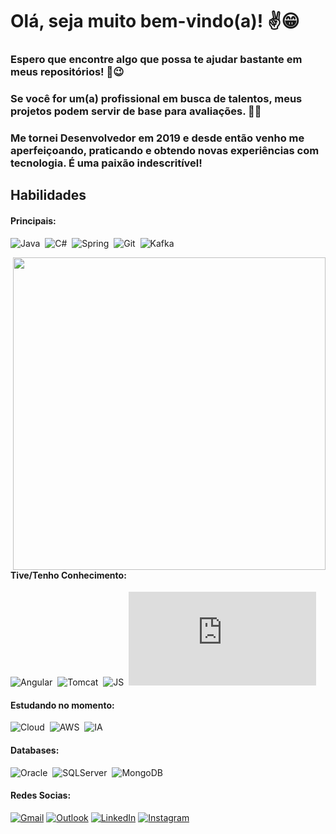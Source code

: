 # Olá, ​seja muito bem-vindo(a)! ✌️​😁

### Espero que encontre algo que possa te ajudar bastante em meus repositórios! 👊​😉​

### Se você for um(a) profissional em busca de talentos, meus projetos podem servir de base para avaliações. 🧑‍💻​

### Me tornei Desenvolvedor em 2019 e desde então venho me aperfeiçoando, praticando e obtendo novas experiências com tecnologia. É uma paixão indescritível!

## Habilidades

#### Principais:

![Java](https://img.icons8.com/?size=100&id=lTKW3iI3wIT0&format=png&color=000000)&nbsp;
![C#](https://img.icons8.com/?size=100&id=Fycm8TUhWmFU&format=png&color=000000)&nbsp;
![Spring](https://img.icons8.com/?size=100&id=90519&format=png&color=000000)&nbsp;
![Git](https://img.icons8.com/?size=100&id=20906&format=png&color=000000)&nbsp;
![Kafka](https://img.icons8.com/?size=100&id=fOhLNqGJsUbJ&format=png&color=000000)&nbsp;

<img src="https://encrypted-tbn0.gstatic.com/images?q=tbn:ANd9GcRPlyXS8IDSrCkfDCLVshSxpr1zeAwTdPE-FIjsrsKHBEciDb-2P3anoZpxdAW0Ci3mtCE&usqp=CAU" min-width="500px" max-width="500px" width="500px" align="right" border="none">

#### Tive/Tenho Conhecimento:

![Angular](https://img.icons8.com/?size=100&id=l9a5tcSnBwcf&format=png&color=000000)&nbsp;
![Tomcat](https://img.icons8.com/?size=100&id=QFcVqyh6lBh6&format=png&color=000000)&nbsp;
![JS](https://img.icons8.com/?size=100&id=108784&format=png&color=000000)&nbsp;
![Primefaces](https://www.primefaces.org/showcase/javax.faces.resource/images/primefaces-logo.svg.xhtml?ln=showcase)&nbsp;

#### Estudando no momento:

![Cloud](https://img.icons8.com/?size=100&id=swdw0vekxi8h&format=png&color=000000)&nbsp;
![AWS](https://img.icons8.com/?size=100&id=33039&format=png&color=000000)&nbsp;
![IA](https://img.icons8.com/?size=100&id=97384&format=png&color=000000)&nbsp;

#### Databases:

![Oracle](https://img.icons8.com/?size=100&id=39913&format=png&color=000000)&nbsp;
![SQLServer](https://img.icons8.com/?size=100&id=13406&format=png&color=000000)&nbsp;
![MongoDB](https://img.icons8.com/?size=100&id=bosfpvRzNOG8&format=png&color=000000)&nbsp;

#### Redes Socias:

<div>
  <a href="mailto:felipenascimento411@gmail.com"><img src="https://img.icons8.com/?size=100&id=P7UIlhbpWzZm&format=png&color=000000" title="Gmail" target="_blank"></a>
  <a href="mailto:felipenascimento26@outlook.com"><img src="https://img.icons8.com/?size=100&id=ut6gQeo5pNqf&format=png&color=000000" title="Outlook" target="_blank"></a>
  <a href="https://www.linkedin.com/in/feehnscmnt/"><img src="https://img.icons8.com/?size=100&id=xuvGCOXi8Wyg&format=png&color=000000" title="LinkedIn" target="_blank"></a>
  <a href="https://www.instagram.com/feehnscmnt/"><img src="https://img.icons8.com/?size=100&id=Xy10Jcu1L2Su&format=png&color=000000" title="Instagram" target="_blank"></a>
</div>
